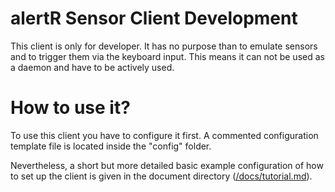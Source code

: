 alertR Sensor Client Development
======

This client is only for developer. It has no purpose than to emulate sensors and to trigger them via the keyboard input. This means it can not be used as a daemon and have to be actively used.


How to use it?
======

To use this client you have to configure it first. A commented configuration template file is located inside the "config" folder.

Nevertheless, a short but more detailed basic example configuration of how to set up the client is given in the document directory ([/docs/tutorial.md](/docs/tutorial.md)).